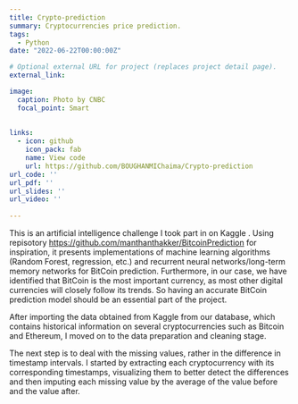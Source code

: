 ```yaml
---
title: Crypto-prediction
summary: Cryptocurrencies price prediction.
tags:
  - Python
date: "2022-06-22T00:00:00Z"

# Optional external URL for project (replaces project detail page).
external_link: 

image:
  caption: Photo by CNBC
  focal_point: Smart
  
  
links:
  - icon: github
    icon_pack: fab
    name: View code
    url: https://github.com/BOUGHANMIChaima/Crypto-prediction
url_code: ''
url_pdf: ''
url_slides: ''
url_video: ''  
  
---
```


This is an artificial intelligence challenge I took part in on Kaggle . Using repisotory https://github.com/manthanthakker/BitcoinPrediction for inspiration, it presents implementations of machine learning algorithms (Random Forest, regression, etc.) and recurrent neural networks/long-term memory networks for BitCoin prediction. Furthermore, in our case, we have identified that BitCoin is the most important currency, as most other digital currencies will closely follow its trends. So having an accurate BitCoin prediction model should be an essential part of the project.

After importing the data obtained from Kaggle from our database, which contains historical information on several cryptocurrencies such as Bitcoin and Ethereum, I moved on to the data preparation and cleaning stage.

The next step is to deal with the missing values, rather in the difference in timestamp intervals. I started by extracting each cryptocurrency with its corresponding timestamps, visualizing them to better detect the differences and then imputing each missing value by the average of the value before and the value after.